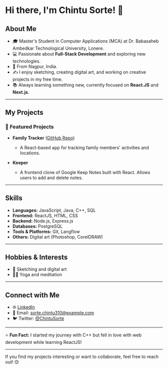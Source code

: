 # Hi there, I'm Chintu Sorte! 👋

## About Me

- 🎓 Master's Student in Computer Applications (MCA) at Dr. Babasaheb Ambedkar Technological University, Lonere.
- 💻 Passionate about **Full-Stack Development** and exploring new technologies.
- 📍 From Nagpur, India.
- ✍️ I enjoy sketching, creating digital art, and working on creative projects in my free time.
- 📚 Always learning something new, currently focused on **React.JS** and **Next.js**.

---

## My Projects

### 🌟 Featured Projects

- **Family Tracker** ([GitHub Repo](https://github.com/sortechintu310/familytracker))
  - A React-based app for tracking family members' activities and locations.

- **Keeper**
  - A frontend clone of Google Keep Notes built with React. Allows users to add and delete notes.

---

## Skills

- **Languages:** JavaScript, Java, C++, SQL
- **Frontend:** ReactJS, HTML, CSS
- **Backend:** Node.js, Express.js
- **Databases:** PostgreSQL
- **Tools & Platforms:** Git, Langflow
- **Others:** Digital art (Photoshop, CorelDRAW)

---

## Hobbies & Interests

- 🎨 Sketching and digital art
- 🧘‍♂️ Yoga and meditation

---

## Connect with Me

- 🌐 [LinkedIn](https://www.linkedin.com/in/chintu-sorte)
- 📧 Email: sorte.chintu310@example.com
- 🐦 Twitter: [@ChintuSorte](https://twitter.com/ChintuSorte)

---

⭐️ **Fun Fact:** I started my journey with C++ but fell in love with web development while learning ReactJS!

---

If you find my projects interesting or want to collaborate, feel free to reach out! 😊
